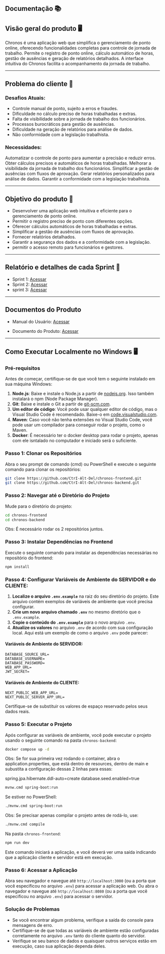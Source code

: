 ## Documentação 📚

## Visão geral do produto 🖥️

Chronos é uma aplicação web que simplifica o gerenciamento de ponto online, oferecendo funcionalidades completas para controle de jornada de trabalho.
Permite o registro de ponto online, cálculo automático de horas, gestão de ausências e geração de relatórios detalhados.
A interface intuitiva do Chronos facilita o acompanhamento da jornada de trabalho.

---

## Problema do cliente 👔

### Desafios Atuais:

* Controle manual de ponto, sujeito a erros e fraudes.
* Dificuldade no cálculo preciso de horas trabalhadas e extras.
* Falta de visibilidade sobre a jornada de trabalho dos funcionários.
* Processos burocráticos para gestão de ausências.
* Dificuldade na geração de relatórios para análise de dados.
* Não conformidade com a legislação trabalhista.

### Necessidades:

Automatizar o controle de ponto para aumentar a precisão e reduzir erros.
Obter cálculos precisos e automáticos de horas trabalhadas.
Melhorar a visibilidade da jornada de trabalho dos funcionários.
Simplificar a gestão de ausências com fluxos de aprovação.
Gerar relatórios personalizados para análise de dados.
Garantir a conformidade com a legislação trabalhista.

---

## Objetivo do produto 🎯

* Desenvolver uma aplicação web intuitiva e eficiente para o gerenciamento de ponto online.
* Permitir o registro preciso de ponto com diferentes opções.
* Oferecer cálculos automáticos de horas trabalhadas e extras.
* Simplificar a gestão de ausências com fluxos de aprovação.
* Fornecer relatórios detalhados.
* Garantir a segurança dos dados e a conformidade com a legislação.
* permitir o acesso remoto para funcionários e gestores.

---

## Relatório e detalhes de cada Sprint 📅

- Sprint 1: [Acessar](https://github.com/CtrI-Alt-Del/chronos-documentation/blob/main/documentation/sprints-reports/sprint-1.md)
- Sprint 2: [Acessar](https://github.com/CtrI-Alt-Del/chronos-documentation/blob/main/documentation/sprints-reports/sprint-2.md)
- sprint 3: [Acessar](https://github.com/CtrI-Alt-Del/chronos-documentation/blob/main/documentation/sprints-reports/sprint-3.md)

---

## Documentos do Produto

- Manual do Usuário: [Acessar](https://github.com/CtrI-Alt-Del/chronos-documentation/blob/main/documentation/documents/chronos-manual-de-usuario.pdf)

- Documento do Produto: [Acessar](https://github.com/CtrI-Alt-Del/chronos-documentation/blob/main/documentation/documents/documento-do-produto.pdf)

---

## Como Executar Localmente no Windows 🖥️

### Pré-requisitos

Antes de começar, certifique-se de que você tem o seguinte instalado em sua máquina Windows:

1. **Node.js**: Baixe e instale o Node.js a partir de [nodejs.org](https://nodejs.org/). Isso também instalará o npm (Node Package Manager).
2. **Git**: Baixe e instale o Git a partir de [git-scm.com](https://git-scm.com/).
3. **Um editor de código**: Você pode usar qualquer editor de código, mas o Visual Studio Code é recomendado. Baixe-o em [code.visualstudio.com](https://code.visualstudio.com/).
4. **Maven**: Caso você não tenha extensões no Visual Studio Code, você pode usar um compilador para conseguir rodar o projeto, como o Maven.
5. **Docker**: É necessário ter o docker desktop para rodar o projeto, apenas com ele isntalado no computador e iniciado será o suficiente.

### Passo 1: Clonar os Repositórios

Abra o seu prompt de comando (cmd) ou PowerShell e execute o seguinte comando para clonar os repositórios:

```bash
git clone https://github.com/CtrI-Alt-Del/chronos-frontend.git
git clone https://github.com/CtrI-Alt-Del/chronos-backend.git
```

### Passo 2: Navegar até o Diretório do Projeto

Mude para o diretório do projeto:

```bash
cd chronos-frontend
cd chronos-backend
```

Obs: É necessário rodar os 2 repositórios juntos.

### Passo 3: Instalar Dependências no Frontend

Execute o seguinte comando para instalar as dependências necessárias no repositório do frontend:

```bash
npm install
```

### Passo 4: Configurar Variáveis de Ambiente do SERVIDOR e do CLIENTE:

1. **Localize o arquivo `.env.example`** na raiz do seu diretório do projeto. Este arquivo contém exemplos de variáveis de ambiente que você precisa configurar.
2. **Crie um novo arquivo chamado `.env`** no mesmo diretório que o `.env.example`.
3. **Copie o conteúdo do `.env.example`** para o novo arquivo `.env`.
4. **Atualize os valores** no arquivo `.env` de acordo com sua configuração local. Aqui está um exemplo de como o arquivo `.env` pode parecer:

#### Variáveis de Ambiente do SERVIDOR:

```
DATABASE_SOURCE_URL=
DATABASE_USERNAME=
DATABASE_PASSWORD=
WEB_APP_URL=
JWT_SECRET=
```

#### Variáveis de Ambiente do CLIENTE:

```
NEXT_PUBLIC_WEB_APP_URL=
NEXT_PUBLIC_SERVER_APP_URL=
```

Certifique-se de substituir os valores de espaço reservado pelos seus dados reais.


### Passo 5: Executar o Projeto

Após configurar as variáveis de ambiente, você pode executar o projeto usando o seguinte comando na pasta `chronos-backend`:

```bash
docker compose up -d
```

Obs: Se for sua primeira vez rodando o container, abra o application.properties, que está dentro de resources, dentro de main e subustita a configuração dessas 2 linhas para essas:

spring.jpa.hibernate.ddl-auto=create
database.seed.enabled=true

```bash
mvnw.cmd spring-boot:run
```

Se estiver no PowerShell:

```bash
./mvnw.cmd spring-boot:run
```

Obs: Se precisar apenas compilar o projeto antes de rodá-lo, use:

```bash
./mvnw.cmd compile
```

Na pasta `chronos-frontend`:

```bash
npm run dev
```

Este comando iniciará a aplicação, e você deverá ver uma saída indicando que a aplicação cliente e servidor está em execução.

### Passo 6: Acessar a Aplicação

Abra seu navegador e navegue até `http://localhost:3000` (ou a porta que você especificou no arquivo `.env`) para acessar a aplicação web.
Ou abra o navegador e navegue até `http://localhost:8080` (ou a porta que você especificou no arquivo `.env`) para acessar o servidor.

### Solução de Problemas

- Se você encontrar algum problema, verifique a saída do console para mensagens de erro.
- Certifique-se de que todas as variáveis de ambiente estão configuradas corretamente no arquivo `.env` tanto do cliente quanto do servidor.
- Verifique se seu banco de dados e quaisquer outros serviços estão em execução, caso sua aplicação dependa deles.
